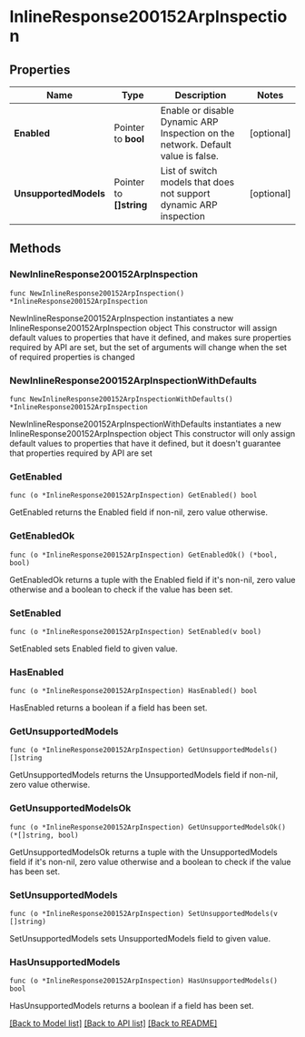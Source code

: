 # InlineResponse200152ArpInspection

## Properties

Name | Type | Description | Notes
------------ | ------------- | ------------- | -------------
**Enabled** | Pointer to **bool** | Enable or disable Dynamic ARP Inspection on the network. Default value is false. | [optional] 
**UnsupportedModels** | Pointer to **[]string** | List of switch models that does not support dynamic ARP inspection | [optional] 

## Methods

### NewInlineResponse200152ArpInspection

`func NewInlineResponse200152ArpInspection() *InlineResponse200152ArpInspection`

NewInlineResponse200152ArpInspection instantiates a new InlineResponse200152ArpInspection object
This constructor will assign default values to properties that have it defined,
and makes sure properties required by API are set, but the set of arguments
will change when the set of required properties is changed

### NewInlineResponse200152ArpInspectionWithDefaults

`func NewInlineResponse200152ArpInspectionWithDefaults() *InlineResponse200152ArpInspection`

NewInlineResponse200152ArpInspectionWithDefaults instantiates a new InlineResponse200152ArpInspection object
This constructor will only assign default values to properties that have it defined,
but it doesn't guarantee that properties required by API are set

### GetEnabled

`func (o *InlineResponse200152ArpInspection) GetEnabled() bool`

GetEnabled returns the Enabled field if non-nil, zero value otherwise.

### GetEnabledOk

`func (o *InlineResponse200152ArpInspection) GetEnabledOk() (*bool, bool)`

GetEnabledOk returns a tuple with the Enabled field if it's non-nil, zero value otherwise
and a boolean to check if the value has been set.

### SetEnabled

`func (o *InlineResponse200152ArpInspection) SetEnabled(v bool)`

SetEnabled sets Enabled field to given value.

### HasEnabled

`func (o *InlineResponse200152ArpInspection) HasEnabled() bool`

HasEnabled returns a boolean if a field has been set.

### GetUnsupportedModels

`func (o *InlineResponse200152ArpInspection) GetUnsupportedModels() []string`

GetUnsupportedModels returns the UnsupportedModels field if non-nil, zero value otherwise.

### GetUnsupportedModelsOk

`func (o *InlineResponse200152ArpInspection) GetUnsupportedModelsOk() (*[]string, bool)`

GetUnsupportedModelsOk returns a tuple with the UnsupportedModels field if it's non-nil, zero value otherwise
and a boolean to check if the value has been set.

### SetUnsupportedModels

`func (o *InlineResponse200152ArpInspection) SetUnsupportedModels(v []string)`

SetUnsupportedModels sets UnsupportedModels field to given value.

### HasUnsupportedModels

`func (o *InlineResponse200152ArpInspection) HasUnsupportedModels() bool`

HasUnsupportedModels returns a boolean if a field has been set.


[[Back to Model list]](../README.md#documentation-for-models) [[Back to API list]](../README.md#documentation-for-api-endpoints) [[Back to README]](../README.md)



